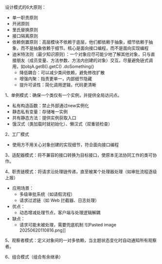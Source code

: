 设计模式的6大原则：
- 单一职责原则
- 开闭原则
- 里氏替换原则
- 接口隔离原则
- 依赖倒置原则：高层模块不依赖于底层，他们都依赖于抽象，细节依赖于抽象，而不是抽象依赖于细节。核心是面向接口编程，而不是面向实现编程
- 迪米特法则（最少知识原则）：一个对象应尽可能少地了解其他对象，只与直接朋友（成员变量、方法参数、方法内创建的对象）交互。尽量避免链式调用，如objA.getB().getC() .doSomething()
	- 降低耦合：可以减少类间依赖，避免修改扩散
	- 增强内聚：指责更单一，内部细节隐藏
	- 提升可读性：简化调用逻辑，代码更清晰



1、单例模式：确保一个类仅有一个实例，并提供全局访问点。
- 私有构造函数：禁止外部通过new实例化
- 静态私有变量：存储唯一实例
- 共有静态方法：提供实例获取入口
- 饿汉式（类加载时就初始化）、懒汉式（双重锁检查）

2、工厂模式
- 使用方不用关心对象创建的实现细节，符合面向接口编程

3、适配器模式：将不兼容的接口转换为目标接口，使原本无法协同工作的类可协作。

4、职责链模式：将请求沿处理链传递，直至被某个处理器处理（如审批流程逐级上报）
- 应用场景：
	- 多级审批系统（如请假流程）
	- 请求过滤链（如 Web 拦截器、日志处理）
- 优点：
	- 动态增减处理节点，客户端与处理逻辑解耦
- 缺点：
	- 请求可能未被处理，需要兜底机制
![[Pasted image 20250620110816.png]]

5、观察者模式：定义对象间的一对多依赖，当主题状态变化时自动通知所有观察者。

6、组合模式（组合有余继承）

